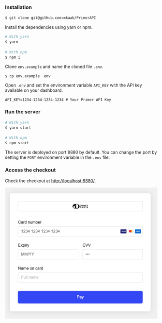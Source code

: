 

### Installation

```bash
$ git clone git@github.com:mkaab/PrimerAPI

```

Install the dependencies using yarn or npm.

```bash
# With yarn
$ yarn

# With npm
$ npm i
```



Clone `env.example` and name the cloned file `.env`.

```
$ cp env.example .env
```

Open `.env` and set the environment variable `API_KEY` with the API key available on your dashboard.

```
API_KEY=1234-1234-1234-1234 # Your Primer API Key
```

### Run the server

```bash
# With yarn
$ yarn start

# With npm
$ npm start
```

The server is deployed on port 8880 by default. You can change the port by setting the `PORT` environment variable in the `.env` file.

### Access the checkout

Check the checkout at [http://localhost:8880/](http://localhost:8880/).

![Checkout UI](./images/checkout.png)
